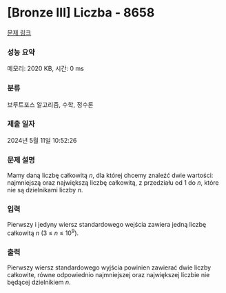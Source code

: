 # [Bronze III] Liczba - 8658 

[문제 링크](https://www.acmicpc.net/problem/8658) 

### 성능 요약

메모리: 2020 KB, 시간: 0 ms

### 분류

브루트포스 알고리즘, 수학, 정수론

### 제출 일자

2024년 5월 11일 10:52:26

### 문제 설명

<p>Mamy daną liczbę całkowitą <em>n</em>, dla której chcemy znaleźć dwie wartości: najmniejszą oraz największą liczbę całkowitą, z przedziału od 1 do <em>n</em>, które nie są dzielnikami liczby <em>n</em>.</p>

### 입력 

 <p>Pierwszy i jedyny wiersz standardowego wejścia zawiera jedną liczbę całkowitą <em>n</em> (3 ≤ <em>n</em> ≤ 10<sup>9</sup>).</p>

### 출력 

 <p>Pierwszy wiersz standardowego wyjścia powinien zawierać dwie liczby całkowite, równe odpowiednio najmniejszej oraz największej liczbie nie będącej dzielnikiem <em>n</em>.</p>

